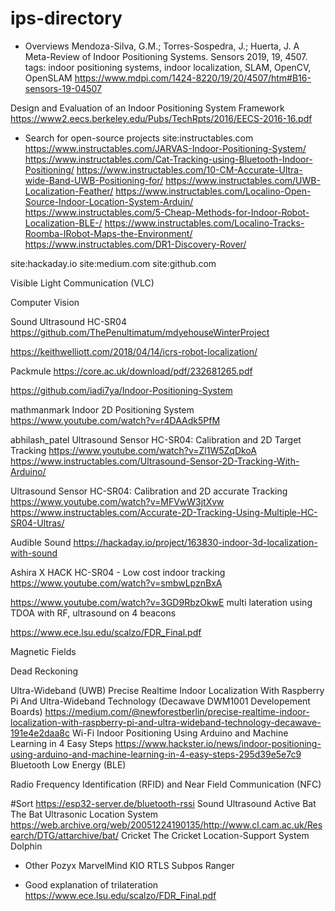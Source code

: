 # ips-directory
* Overviews
Mendoza-Silva, G.M.; Torres-Sospedra, J.; Huerta, J. A Meta-Review of Indoor Positioning Systems. Sensors 2019, 19, 4507. 
tags: indoor positioning systems, indoor localization, SLAM, OpenCV, OpenSLAM
https://www.mdpi.com/1424-8220/19/20/4507/htm#B16-sensors-19-04507

Design and Evaluation of an Indoor Positioning System Framework
https://www2.eecs.berkeley.edu/Pubs/TechRpts/2016/EECS-2016-16.pdf

* Search for open-source projects
site:instructables.com
https://www.instructables.com/JARVAS-Indoor-Positioning-System/
https://www.instructables.com/Cat-Tracking-using-Bluetooth-Indoor-Positioning/
https://www.instructables.com/10-CM-Accurate-Ultra-wide-Band-UWB-Positioning-for/
https://www.instructables.com/UWB-Localization-Feather/
https://www.instructables.com/Localino-Open-Source-Indoor-Location-System-Arduin/
https://www.instructables.com/5-Cheap-Methods-for-Indoor-Robot-Localization-BLE-/
https://www.instructables.com/Localino-Tracks-Roomba-IRobot-Maps-the-Environment/
https://www.instructables.com/DR1-Discovery-Rover/

site:hackaday.io
site:medium.com
site:github.com


Visible Light Communication (VLC)
	
Computer Vision
	
Sound
Ultrasound
HC-SR04
https://github.com/ThePenultimatum/mdyehouseWinterProject

https://keithwelliott.com/2018/04/14/icrs-robot-localization/

Packmule
https://core.ac.uk/download/pdf/232681265.pdf

https://github.com/iadi7ya/Indoor-Positioning-System

mathmanmark 
Indoor 2D Positioning System 
https://www.youtube.com/watch?v=r4DAAdk5PfM

abhilash_patel 
Ultrasound Sensor HC-SR04: Calibration and 2D Target Tracking 
https://www.youtube.com/watch?v=Zl1W5ZqDkoA 
https://www.instructables.com/Ultrasound-Sensor-2D-Tracking-With-Arduino/ 

Ultrasound Sensor HC-SR04: Calibration and 2D accurate Tracking 
https://www.youtube.com/watch?v=MFVwW3jtXvw 
https://www.instructables.com/Accurate-2D-Tracking-Using-Multiple-HC-SR04-Ultras/

Audible Sound
https://hackaday.io/project/163830-indoor-3d-localization-with-sound

Ashira X
HACK HC-SR04 - Low cost indoor tracking
https://www.youtube.com/watch?v=smbwLpznBxA

https://www.youtube.com/watch?v=3GD9RbzOkwE
multi lateration using TDOA with RF, ultrasound on 4 beacons

https://www.ece.lsu.edu/scalzo/FDR_Final.pdf

Magnetic Fields
	
Dead Reckoning
	
Ultra-Wideband (UWB)
	Precise Realtime Indoor Localization With Raspberry Pi And Ultra-Wideband Technology (Decawave DWM1001 Developement Boards)
	https://medium.com/@newforestberlin/precise-realtime-indoor-localization-with-raspberry-pi-and-ultra-wideband-technology-decawave-191e4e2daa8c
Wi-Fi
	Indoor Positioning Using Arduino and Machine Learning in 4 Easy Steps 
	https://www.hackster.io/news/indoor-positioning-using-arduino-and-machine-learning-in-4-easy-steps-295d39e5e7c9
Bluetooth Low Energy (BLE)
	
Radio Frequency Identification (RFID) and Near Field Communication (NFC)


#Sort
https://esp32-server.de/bluetooth-rssi
Sound
Ultrasound
	Active Bat
		The Bat Ultrasonic Location System
		https://web.archive.org/web/20051224190135/http://www.cl.cam.ac.uk/Research/DTG/attarchive/bat/
	Cricket
		The Cricket Location-Support System
	Dolphin

* Other
Pozyx
MarvelMind
KIO RTLS
Subpos Ranger

* Good explanation of trilateration
https://www.ece.lsu.edu/scalzo/FDR_Final.pdf
